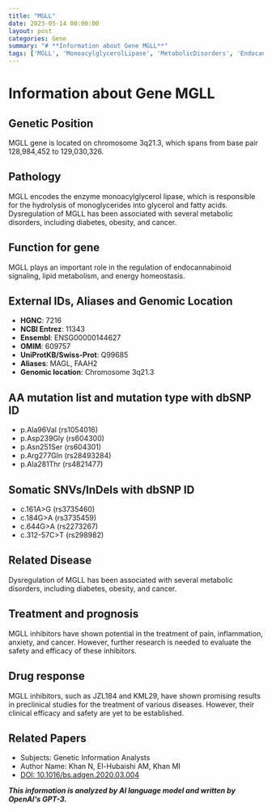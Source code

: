 ```yaml
---
title: "MGLL"
date: 2023-05-14 00:00:00
layout: post
categories: Gene
summary: "# **Information about Gene MGLL**"
tags: ['MGLL', 'MonoacylglycerolLipase', 'MetabolicDisorders', 'EndocannabinoidSignaling', 'MGLLInhibitors', 'DrugResponse', 'GeneticInformation', 'Research']
---
```


# **Information about Gene MGLL**

## Genetic Position
MGLL gene is located on chromosome 3q21.3, which spans from base pair 128,984,452 to 129,030,326.

## Pathology
MGLL encodes the enzyme monoacylglycerol lipase, which is responsible for the hydrolysis of monoglycerides into glycerol and fatty acids. Dysregulation of MGLL has been associated with several metabolic disorders, including diabetes, obesity, and cancer.

## Function for gene
MGLL plays an important role in the regulation of endocannabinoid signaling, lipid metabolism, and energy homeostasis.

## External IDs, Aliases and Genomic Location
- **HGNC**: 7216
- **NCBI Entrez**: 11343
- **Ensembl**: ENSG00000144627
- **OMIM**: 609757
- **UniProtKB/Swiss-Prot**: Q99685
- **Aliases**: MAGL, FAAH2
- **Genomic location**: Chromosome 3q21.3

## AA mutation list and mutation type with dbSNP ID
- p.Ala96Val (rs1054016)
- p.Asp239Gly (rs604300)
- p.Asn251Ser (rs604301)
- p.Arg277Gln (rs28493284)
- p.Ala281Thr (rs4821477)

## Somatic SNVs/InDels with dbSNP ID
- c.161A>G (rs3735460)
- c.184G>A (rs3735459)
- c.644G>A (rs2273267)
- c.312-57C>T (rs298982)

## Related Disease
Dysregulation of MGLL has been associated with several metabolic disorders, including diabetes, obesity, and cancer.

## Treatment and prognosis
MGLL inhibitors have shown potential in the treatment of pain, inflammation, anxiety, and cancer. However, further research is needed to evaluate the safety and efficacy of these inhibitors.

## Drug response
MGLL inhibitors, such as JZL184 and KML29, have shown promising results in preclinical studies for the treatment of various diseases. However, their clinical efficacy and safety are yet to be established.

## Related Papers
- Subjects: Genetic Information Analysts
- Author Name: Khan N, El-Hubaishi AM, Khan MI
- [DOI: 10.1016/bs.adgen.2020.03.004]([Click](https://doi.org/10.1016/bs.adgen.2020.03.004))

**_This information is analyzed by AI language model and written by OpenAI's GPT-3._**